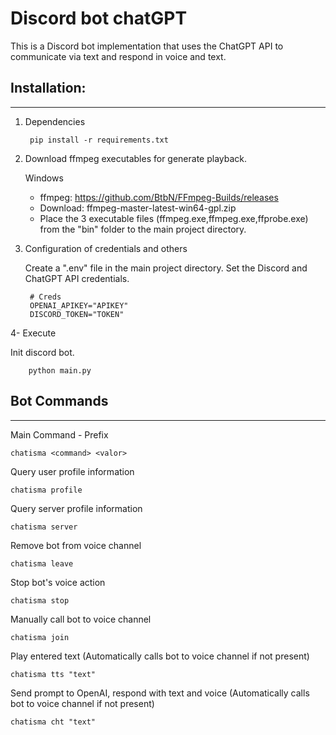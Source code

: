 # Discord bot chatGPT

This is a Discord bot implementation that uses the ChatGPT API to communicate via text and respond in voice and text.


## Installation:
---
1. Dependencies

        pip install -r requirements.txt

2. Download ffmpeg executables for generate playback. 

    Windows 
    * ffmpeg: https://github.com/BtbN/FFmpeg-Builds/releases 
    * Download: ffmpeg-master-latest-win64-gpl.zip 
    * Place the 3 executable files (ffmpeg.exe,ffmpeg.exe,ffprobe.exe) from the "bin" folder to the main project directory.

3. Configuration of credentials and others

    Create a ".env" file in the main project directory. Set the Discord and ChatGPT API credentials.

        # Creds
        OPENAI_APIKEY="APIKEY"
        DISCORD_TOKEN="TOKEN"

4- Execute

Init discord bot.

        python main.py

## Bot Commands

---
Main Command - Prefix

    chatisma <command> <valor>

Query user profile information
    
    chatisma profile

Query server profile information

    chatisma server

Remove bot from voice channel

    chatisma leave

Stop bot's voice action

    chatisma stop

Manually call bot to voice channel

    chatisma join

Play entered text (Automatically calls bot to voice channel if not present)
    
    chatisma tts "text"

Send prompt to OpenAI, respond with text and voice (Automatically calls bot to voice channel if not present)
    
    chatisma cht "text"
